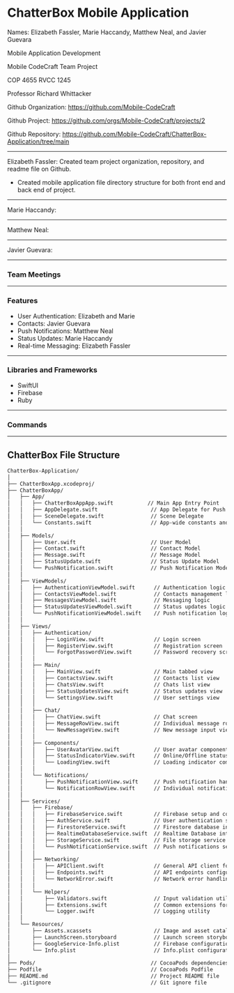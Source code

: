 # ChatterBox Mobile Application

Names: Elizabeth Fassler, Marie Haccandy, Matthew Neal, and Javier Guevara

Mobile Application Development

Mobile CodeCraft Team Project

COP 4655 RVCC 1245

Professor Richard Whittacker

Github Organization: https://github.com/Mobile-CodeCraft

Github Project: https://github.com/orgs/Mobile-CodeCraft/projects/2

Github Repository: https://github.com/Mobile-CodeCraft/ChatterBox-Application/tree/main

_____________________________________________________________________________________________________________
Elizabeth Fassler: Created team project organization, repository, and readme file on Github.
- Created mobile application file directory structure for both front end and back end of project.
_____________________________________________________________________________________________________________
Marie Haccandy:
_____________________________________________________________________________________________________________
Matthew Neal:
_____________________________________________________________________________________________________________
Javier Guevara:
_____________________________________________________________________________________________________________

### Team Meetings

_____________________________________________________________________________________________________________

### Features
- User Authentication: Elizabeth and Marie
- Contacts: Javier Guevara
- Push Notifications: Matthew Neal
- Status Updates: Marie Haccandy
- Real-time Messaging: Elizabeth Fassler 

_____________________________________________________________________________________________________________

### Libraries and Frameworks
- SwiftUI
- Firebase
- Ruby

_____________________________________________________________________________________________________________

### Commands

_____________________________________________________________________________________________________________

## ChatterBox File Structure
``` sh
ChatterBox-Application/
│
├── ChatterBoxApp.xcodeproj/
├── ChatterBoxApp/
│   ├── App/
│   │   ├── ChatterBoxAppApp.swift           // Main App Entry Point
│   │   ├── AppDelegate.swift                 // App Delegate for Push Notifications
│   │   ├── SceneDelegate.swift               // Scene Delegate
│   │   └── Constants.swift                   // App-wide constants and configurations
│   │
│   ├── Models/
│   │   ├── User.swift                        // User Model
│   │   ├── Contact.swift                     // Contact Model
│   │   ├── Message.swift                     // Message Model
│   │   ├── StatusUpdate.swift                // Status Update Model
│   │   └── PushNotification.swift            // Push Notification Model
│   │
│   ├── ViewModels/
│   │   ├── AuthenticationViewModel.swift      // Authentication logic
│   │   ├── ContactsViewModel.swift            // Contacts management logic
│   │   ├── MessagesViewModel.swift            // Messaging logic
│   │   ├── StatusUpdatesViewModel.swift       // Status updates logic
│   │   └── PushNotificationViewModel.swift    // Push notification logic
│   │
│   ├── Views/
│   │   ├── Authentication/
│   │   │   ├── LoginView.swift                // Login screen
│   │   │   ├── RegisterView.swift             // Registration screen
│   │   │   └── ForgotPasswordView.swift       // Password recovery screen
│   │   │
│   │   ├── Main/
│   │   │   ├── MainView.swift                 // Main tabbed view
│   │   │   ├── ContactsView.swift             // Contacts list view
│   │   │   ├── ChatsView.swift                // Chats list view
│   │   │   ├── StatusUpdatesView.swift        // Status updates view
│   │   │   └── SettingsView.swift             // User settings view
│   │   │
│   │   ├── Chat/
│   │   │   ├── ChatView.swift                 // Chat screen
│   │   │   ├── MessageRowView.swift           // Individual message row
│   │   │   └── NewMessageView.swift           // New message input view
│   │   │
│   │   ├── Components/
│   │   │   ├── UserAvatarView.swift           // User avatar component
│   │   │   ├── StatusIndicatorView.swift      // Online/Offline status indicator
│   │   │   └── LoadingView.swift              // Loading indicator component
│   │   │
│   │   └── Notifications/
│   │       ├── PushNotificationView.swift     // Push notification handling view
│   │       └── NotificationRowView.swift      // Individual notification row
│   │
│   ├── Services/
│   │   ├── Firebase/
│   │   │   ├── FirebaseService.swift          // Firebase setup and common functions
│   │   │   ├── AuthService.swift              // User authentication service
│   │   │   ├── FirestoreService.swift         // Firestore database interactions service
│   │   │   ├── RealtimeDatabaseService.swift  // Realtime Database interactions service (if used)
│   │   │   ├── StorageService.swift           // File storage service (e.g., profile pictures)
│   │   │   └── PushNotificationService.swift  // Push notifications setup and handling
│   │   │
│   │   ├── Networking/
│   │   │   ├── APIClient.swift                // General API client for networking
│   │   │   ├── Endpoints.swift                // API endpoints configuration
│   │   │   └── NetworkError.swift             // Network error handling
│   │   │
│   │   └── Helpers/
│   │       ├── Validators.swift               // Input validation utilities
│   │       ├── Extensions.swift               // Common extensions for SwiftUI and UIKit
│   │       └── Logger.swift                   // Logging utility
│   │
│   └── Resources/
│       ├── Assets.xcassets                    // Image and asset catalog
│       ├── LaunchScreen.storyboard            // Launch screen storyboard
│       ├── GoogleService-Info.plist           // Firebase configuration file
│       └── Info.plist                         // Info.plist configuration
│
├── Pods/                                     // CocoaPods dependencies
├── Podfile                                   // CocoaPods Podfile
├── README.md                                 // Project README file
└── .gitignore                                // Git ignore file
```
